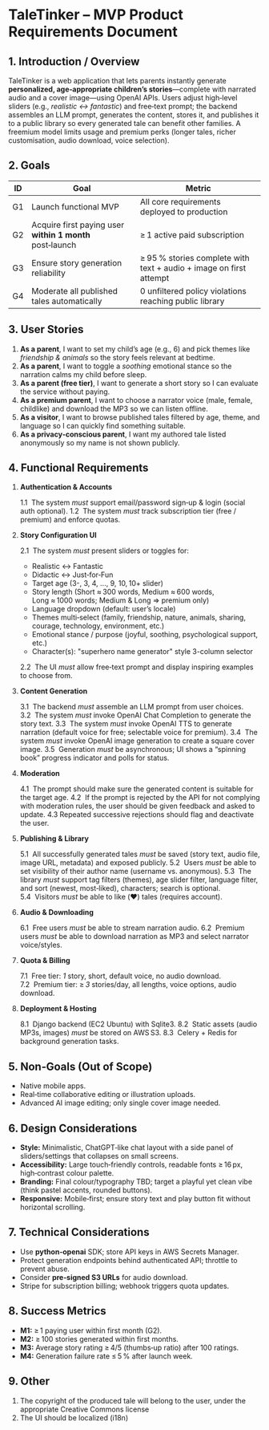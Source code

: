 # TaleTinker – MVP Product Requirements Document

## 1. Introduction / Overview

TaleTinker is a web application that lets parents instantly generate **personalized, age‑appropriate children’s stories**—complete with narrated audio and a cover image—using OpenAI APIs. Users adjust high‑level sliders (e.g., *realistic ↔ fantastic*) and free‑text prompt; the backend assembles an LLM prompt, generates the content, stores it, and publishes it to a public library so every generated tale can benefit other families. A freemium model limits usage and premium perks (longer tales, richer customisation, audio download, voice selection).

## 2. Goals

| ID | Goal                                                     | Metric                                                             |
| -- | -------------------------------------------------------- | ------------------------------------------------------------------ |
| G1 | Launch functional MVP                                    | All core requirements deployed to production                       |
| G2 | Acquire first paying user **within 1 month** post‑launch | ≥ 1 active paid subscription                                       |
| G3 | Ensure story generation reliability                      | ≥ 95 % stories complete with text + audio + image on first attempt |
| G4 | Moderate all published tales automatically               | 0 unfiltered policy violations reaching public library             |

## 3. User Stories

1. **As a parent**, I want to set my child’s age (e.g., 6) and pick themes like *friendship & animals* so the story feels relevant at bedtime.
2. **As a parent**, I want to toggle a *soothing* emotional stance so the narration calms my child before sleep.
3. **As a parent (free tier)**, I want to generate a short story so I can evaluate the service without paying.
4. **As a premium parent**, I want to choose a narrator voice (male, female, childlike) and download the MP3 so we can listen offline.
5. **As a visitor**, I want to browse published tales filtered by age, theme, and language so I can quickly find something suitable.
6. **As a privacy‑conscious parent**, I want my authored tale listed anonymously so my name is not shown publicly.

## 4. Functional Requirements

1. **Authentication & Accounts**

   1.1  The system *must* support email/password sign‑up & login (social auth optional).
   1.2  The system *must* track subscription tier (free / premium) and enforce quotas.

2. **Story Configuration UI**

   2.1  The system *must* present sliders or toggles for:

   * Realistic ↔ Fantastic
   * Didactic ↔ Just‑for‑Fun
   * Target age (3-, 3, 4, ..., 9, 10, 10+ slider)
   * Story length (Short ≈ 300 words, Medium ≈ 600 words, Long ≈ 1000 words; Medium & Long => premium only)
   * Language dropdown (default: user’s locale)
   * Themes multi‑select (family, friendship, nature, animals, sharing, courage, technology, environment, etc.)
   * Emotional stance / purpose (joyful, soothing, psychological support, etc.)
   * Character(s): "superhero name generator" style 3-column selector

   2.2  The UI *must* allow free‑text prompt and display inspiring examples to choose from.

3. **Content Generation**

   3.1  The backend *must* assemble an LLM prompt from user choices.
   3.2  The system *must* invoke OpenAI Chat Completion to generate the story text.
   3.3  The system *must* invoke OpenAI TTS to generate narration (default voice for free; selectable voice for premium).
   3.4  The system *must* invoke OpenAI image generation to create a square cover image.
   3.5  Generation *must* be asynchronous; UI shows a “spinning book” progress indicator and polls for status.

4. **Moderation**

   4.1  The prompt should make sure the generated content is suitable for the target age.
   4.2  If the prompt is rejected by the API for not complying with moderation rules, the user should be given feedback and asked to update.
   4.3  Repeated successive rejections should flag and deactivate the user.

5. **Publishing & Library**

   5.1  All successfully generated tales *must* be saved (story text, audio file, image URL, metadata) and exposed publicly.
   5.2  Users *must* be able to set visibility of their author name (username vs. anonymous).
   5.3  The library *must* support tag filters (themes), age slider filter, language filter, and sort (newest, most‑liked), characters; search is optional.
   5.4  Visitors *must* be able to like (❤️) tales (requires account).

6. **Audio & Downloading**

   6.1  Free users *must* be able to stream narration audio.
   6.2  Premium users *must* be able to download narration as MP3 and select narrator voice/styles.

7. **Quota & Billing**
   
   7.1  Free tier: *1* story, short, default voice, no audio download.
   7.2  Premium tier: ≥ *3* stories/day, all lengths, voice options, audio download.

8. **Deployment & Hosting**

   8.1  Django backend (EC2 Ubuntu) with Sqlite3.
   8.2  Static assets (audio MP3s, images) *must* be stored on AWS S3.
   8.3  Celery + Redis for background generation tasks.

## 5. Non‑Goals (Out of Scope)

* Native mobile apps.
* Real‑time collaborative editing or illustration uploads.
* Advanced AI image editing; only single cover image needed.

## 6. Design Considerations

* **Style:** Minimalistic, ChatGPT‑like chat layout with a side panel of sliders/settings that collapses on small screens.
* **Accessibility:** Large touch‑friendly controls, readable fonts ≥ 16 px, high‑contrast colour palette.
* **Branding:** Final colour/typography TBD; target a playful yet clean vibe (think pastel accents, rounded buttons).
* **Responsive:** Mobile‑first; ensure story text and play button fit without horizontal scrolling.

## 7. Technical Considerations

* Use **python‑openai** SDK; store API keys in AWS Secrets Manager.
* Protect generation endpoints behind authenticated API; throttle to prevent abuse.
* Consider **pre‑signed S3 URLs** for audio download.
* Stripe for subscription billing; webhook triggers quota updates.

## 8. Success Metrics

* **M1:** ≥ 1 paying user within first month (G2).
* **M2:** ≥ 100 stories generated within first months.
* **M3:** Average story rating ≥ 4/5 (thumbs‑up ratio) after 100 ratings.
* **M4:** Generation failure rate ≤ 5 % after launch week.

## 9. Other

1. The copyright of the produced tale will belong to the user, under the appropriate Creative Commons license
2. The UI should be localized (i18n)
